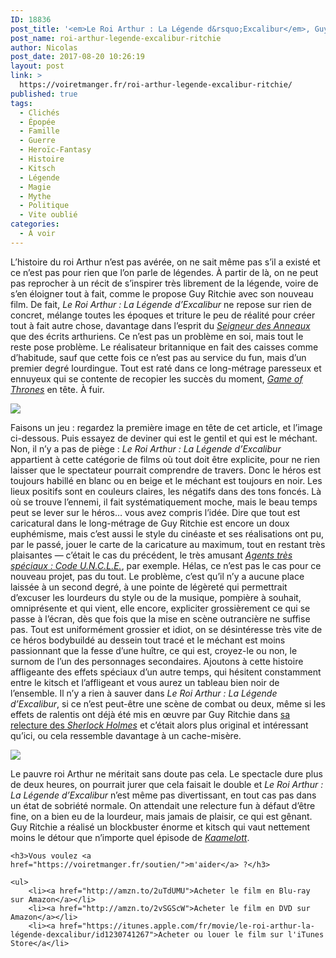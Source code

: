 ```yaml
---
ID: 18836
post_title: '<em>Le Roi Arthur : La Légende d&rsquo;Excalibur</em>, Guy Ritchie'
post_name: roi-arthur-legende-excalibur-ritchie
author: Nicolas
post_date: 2017-08-20 10:26:19
layout: post
link: >
  https://voiretmanger.fr/roi-arthur-legende-excalibur-ritchie/
published: true
tags:
  - Clichés
  - Épopée
  - Famille
  - Guerre
  - Heroïc-Fantasy
  - Histoire
  - Kitsch
  - Légende
  - Magie
  - Mythe
  - Politique
  - Vite oublié
categories:
  - À voir
---
```

L’histoire du roi Arthur n’est pas avérée, on ne sait même pas s’il a existé et ce n’est pas pour rien que l’on parle de légendes. À partir de là, on ne peut pas reprocher à un récit de s’inspirer très librement de la légende, voire de s’en éloigner tout à fait, comme le propose Guy Ritchie avec son nouveau film. De fait, <em>Le Roi Arthur : La Légende d’Excalibur</em> ne repose sur rien de concret, mélange toutes les époques et triture le peu de réalité pour créer tout à fait autre chose, davantage dans l’esprit du <a href="https://voiretmanger.fr/saga/le-seigneur-des-anneaux/"><em>Seigneur des Anneaux</em></a> que des écrits arthuriens. Ce n’est pas un problème en soi, mais tout le reste pose problème. Le réalisateur britannique en fait des caisses comme d’habitude, sauf que cette fois ce n’est pas au service du fun, mais d’un premier degré lourdingue. Tout est raté dans ce long-métrage paresseux et ennuyeux qui se contente de recopier les succès du moment, <a href="https://voiretmanger.fr/game-of-thrones-weiss-benioff-hbo/"><em>Game of Thrones</em></a> en tête. À fuir. 


<a href="https://fr.wikipedia.org/wiki/Le_Roi_Arthur_:_La_Légende_d%27Excalibur"><img src="https://voiretmanger.fr/wp-content/uploads/2017/08/roi-arthur-legende-excalibur-richtie.jpg"/></a>

Faisons un jeu : regardez la première image en tête de cet article, et l’image ci-dessous. Puis essayez de deviner qui est le gentil et qui est le méchant. Non, il n’y a pas de piège : <em>Le Roi Arthur : La Légende d’Excalibur</em> appartient à cette catégorie de films où tout doit être explicite, pour ne rien laisser que le spectateur pourrait comprendre de travers. Donc le héros est toujours habillé en blanc ou en beige et le méchant est toujours en noir. Les lieux positifs sont en couleurs claires, les négatifs dans des tons foncés. Là où se trouve l’ennemi, il fait systématiquement moche, mais le beau temps peut se lever sur le héros… vous avez compris l’idée. Dire que tout est caricatural dans le long-métrage de Guy Ritchie est encore un doux euphémisme, mais c’est aussi le style du cinéaste et ses réalisations ont pu, par le passé, jouer le carte de la caricature au maximum, tout en restant très plaisantes — c’était le cas du précédent, le très amusant <a href="https://voiretmanger.fr/agents-tres-speciaux-code-uncle-ritchie/"><em>Agents très spéciaux : Code U.N.C.L.E.</em></a>, par exemple. Hélas, ce n’est pas le cas pour ce nouveau projet, pas du tout. Le problème, c’est qu’il n’y a aucune place laissée à un second degré, à une pointe de légèreté qui permettrait d’excuser les lourdeurs du style ou de la musique, pompière à souhait, omniprésente et qui vient, elle encore, expliciter grossièrement ce qui se passe à l’écran, dès que fois que la mise en scène outrancière ne suffise pas. Tout est uniformément grossier et idiot, on se désintéresse très vite de ce héros bodybuildé au dessein tout tracé et le méchant est moins passionnant que la fesse d’une huître, ce qui est, croyez-le ou non, le surnom de l’un des personnages secondaires. Ajoutons à cette histoire affligeante des effets spéciaux d’un autre temps, qui hésitent constamment entre le kitsch et l’affligeant et vous aurez un tableau bien noir de l’ensemble. Il n’y a rien à sauver dans <em>Le Roi Arthur : La Légende d’Excalibur</em>, si ce n’est peut-être une scène de combat ou deux, même si les effets de ralentis ont déjà été mis en œuvre par Guy Ritchie dans <a href="https://voiretmanger.fr/saga/sherlock-holmes/">sa relecture des <em>Sherlock Holmes</em></a> et c’était alors plus original et intéressant qu’ici, ou cela ressemble davantage à un cache-misère.

<img src="https://voiretmanger.fr/wp-content/uploads/2017/08/roi-arthur-legende-excalibur-jude-law.jpg" />

Le pauvre roi Arthur ne méritait sans doute pas cela. Le spectacle dure plus de deux heures, on pourrait jurer que cela faisait le double et <em>Le Roi Arthur : La Légende d’Excalibur</em> n’est même pas divertissant, en tout cas pas dans un état de sobriété normale. On attendait une relecture fun à défaut d’être fine, on a bien eu de la lourdeur, mais jamais de plaisir, ce qui est gênant. Guy Ritchie a réalisé un blockbuster énorme et kitsch qui vaut nettement moins le détour que n’importe quel épisode de <a href="https://voiretmanger.fr/kaamelott-astier/"><em>Kaamelott</em></a>.


<div class="amazon">

    <h3>Vous voulez <a href="https://voiretmanger.fr/soutien/">m'aider</a> ?</h3>

    <ul>
        <li><a href="http://amzn.to/2uTdUMU">Acheter le film en Blu-ray sur Amazon</a></li>
        <li><a href="http://amzn.to/2vSGScW">Acheter le film en DVD sur Amazon</a></li>
        <li><a href="https://itunes.apple.com/fr/movie/le-roi-arthur-la-légende-dexcalibur/id1230741267">Acheter ou louer le film sur l'iTunes Store</a</li>
</ul>
</div>